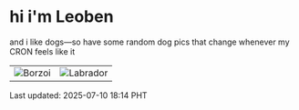 # hi i'm Leoben

and i like dogs—so have some random dog pics that change whenever my CRON feels like it

|  |  |
|--------|----------|
| ![Borzoi](https://random-dog-vercel.vercel.app/api/random-borzoi?v=1752142461) | ![Labrador](https://random-dog-vercel.vercel.app/api/random-labrador?v=1752142461) |

Last updated: 2025-07-10 18:14 PHT
